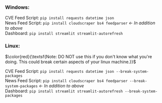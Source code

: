 ### Windows:<br>
CVE Feed Script: `pip install requests datetime json`<br>
News Feed Script: `pip install cloudscraper bs4 feedparser` *<- In addition to above*<br>
Dashboard: `pip install streamlit streamlit-autorefresh`
<br>
### Linux:<br>
$\color{red}{\textsf{Note: DO NOT use this if you don't know what you're doing. This could break certain aspects of your linux machine.}}$ <br>

CVE Feed Script: `pip install requests datetime json --break-system-packages`<br>
News Feed Script: `pip install cloudscraper bs4 feedparser --break-system-packages` *<- In addition to above*<br>
Dashboard: `pip install streamlit streamlit-autorefresh --break-system-packages`
